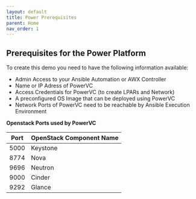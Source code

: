 ```yaml
---
layout: default
title: Power Prerequisites
parent: Home
nav_order: 1
---
```

## Prerequisites for the Power Platform

To create this demo you need to have the following information available:

- Admin Access to your Ansible Automation or AWX Controller
- Name or IP Adress of PowerVC
- Access Credentials for PowerVC (to create LPARs and Network)
- A preconfigured OS Image that can be deployed using PowerVC
- Network Ports of PowerVC need to be reachable by Ansible Execution Environment

**Openstack Ports used by PowerVC**

| Port | OpenStack Component Name |
|------|--------------------------|
| 5000 | Keystone                 |
| 8774 | Nova                     |
| 9696 | Neutron                  |
| 9000 | Cinder                   |
| 9292 | Glance                   |
